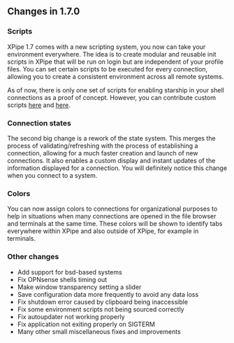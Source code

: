 ## Changes in 1.7.0

### Scripts

XPipe 1.7 comes with a new scripting system, you now can take your environment everywhere.
The idea is to create modular and reusable init scripts in XPipe that will be run on login but are independent of your profile files.
You can set certain scripts to be executed for every connection, allowing you to create a consistent environment across all remote systems.

As of now, there is only one set of scripts for enabling starship in your shell connections as a proof of concept.
However, you can contribute custom scripts [here](https://github.com/xpipe-io/xpipe/tree/master/ext/base/src/main/java/io/xpipe/ext/base/script/PredefinedScriptStore.java) and [here](https://github.com/xpipe-io/xpipe/tree/master/ext/base/src/main/resources/io/xpipe/ext/base/resources/scripts).

### Connection states

The second big change is a rework of the state system.
This merges the process of validating/refreshing with the process of establishing a connection, allowing for a much faster creation and launch of new connections.
It also enables a custom display and instant updates of the information displayed for a connection.
You will definitely notice this change when you connect to a system.

### Colors

You can now assign colors to connections for organizational purposes to help in situations when many connections are opened in the file browser and terminals at the same time.
These colors will be shown to identify tabs everywhere within XPipe and also outside of XPipe, for example in terminals.

### Other changes

- Add support for bsd-based systems
- Fix OPNsense shells timing out
- Make window transparency setting a slider
- Save configuration data more frequently to avoid any data loss
- Fix shutdown error caused by clipboard being inaccessible
- Fix some environment scripts not being sourced correctly
- Fix autoupdater not working properly
- Fix application not exiting properly on SIGTERM
- Many other small miscellaneous fixes and improvements